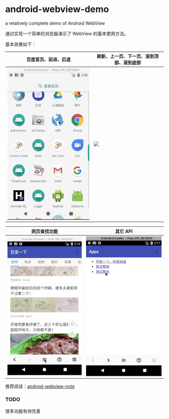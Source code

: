 # android-webview-demo
a relatively complete demo of Android WebView

通过实现一个简单的浏览器演示了 WebView 的基本使用方法。

基本效果如下：

| 百度首页、前进、后退 | 刷新、上一页、下一页、滚到顶部、滚到底部
| -- | --
| ![](./screenshots/1.gif) | ![](./screenshots/2.gif)

| 网页查找功能 | 其它 API
| -- | --
| ![](./screenshots/3.gif) | ![](./screenshots/4.gif)

推荐阅读：[android-webview-note](https://github.com/zhuanghongji/android-webview-note)

### TODO
很多功能有待完善
